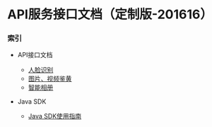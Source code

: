 # API服务接口文档（定制版-201616）

### 索引

* API接口文档

  * [人脸识别](./face-recog-api.md)
  * [图片、视频鉴黄](./antiporn-api.md)
  * [智能相册](./smartalbum-api.md)

* Java SDK

  * [Java SDK使用指南](./TBA.md)
